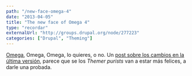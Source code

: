 ```yaml
---
path: "/new-face-omega-4"
date: "2013-04-05"
title: "The new face of Omega 4"
type: "recordar"
externalUrl: "http://groups.drupal.org/node/277223"
categories: ["Drupal", "Theming"]
---
```


[Omega](http://drupal.org/project/omega), Omega, Omega, lo quieres, o no. Un [post sobre los cambios en la última versión](http://blog.amazeelabs.com/en/new-face-omega-4), parece que se los _Themer purists_ van a estar más felices, a darle una probada.